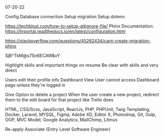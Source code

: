 07-20-22

Config Database connection
Setup migration
Setup dotenv

https://techblost.com/how-to-setup-gitignore-file/
Phinx Documentation: https://hrportal.readthedocs.io/en/latest/configuration.html

https://stackoverflow.com/questions/45262434/cant-create-migration-phinx

SjB^TkM@s7Sn6ECAW&vY

Highlight skills and important things on resume
Be clear with skills and very direct

Users edit their profile info
Dashboard View
User cannot access Dashboard page unless they're logged in


Give Option to delete a project
When the user create a new project, redirect them to the edit board for that project like Trello does








HTML, CSS/Scss, JavaScript, ReactJs, PHP, PHPUnit, Twig Templating, Docker, Laravel, MYSQL, Figma, Adobe XD, Editor X, Photoshop, Git, Gulp, OOP, MVC Model, Google Analytics, MailChimp, Litmus




Re-apply Associate (Entry Level Software Engineer)

